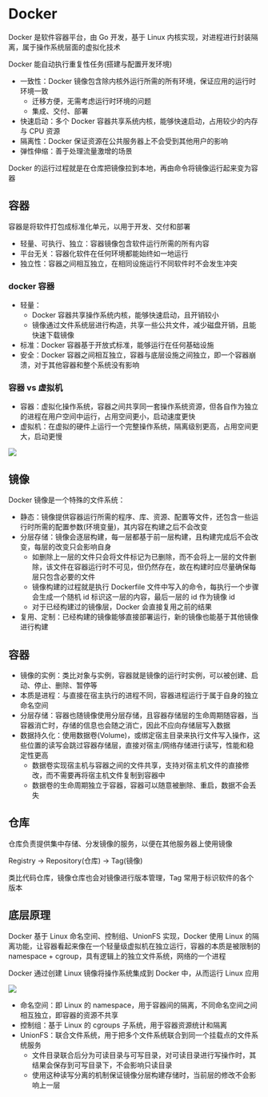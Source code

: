# Docker

Docker 是软件容器平台，由 Go 开发，基于 Linux 内核实现，对进程进行封装隔离，属于操作系统层面的虚拟化技术

Docker 能自动执行重复性任务(搭建与配置开发环境)

- 一致性：Docker 镜像包含除内核外运行所需的所有环境，保证应用的运行时环境一致
  - 迁移方便，无需考虑运行时环境的问题
  - 集成、交付、部署
- 快速启动：多个 Docker 容器共享系统内核，能够快速启动，占用较少的内存与 CPU 资源
- 隔离性：Docker 保证资源在公共服务器上不会受到其他用户的影响
- 弹性伸缩：善于处理流量激增的场景

Docker 的运行过程就是在仓库把镜像拉到本地，再由命令将镜像运行起来变为容器

## 容器

容器是将软件打包成标准化单元，以用于开发、交付和部署

- 轻量、可执行、独立：容器镜像包含软件运行所需的所有内容
- 平台无关：容器化软件在任何环境都能始终如一地运行
- 独立性：容器之间相互独立，在相同设施运行不同软件时不会发生冲突

### docker 容器

- 轻量：
  - Docker 容器共享操作系统内核，能够快速启动，且开销较小
  - 镜像通过文件系统层进行构造，共享一些公共文件，减少磁盘开销，且能快速下载镜像
- 标准：Docker 容器基于开放式标准，能够运行在任何基础设施
- 安全：Docker 容器之间相互独立，容器与底层设施之间独立，即一个容器崩溃，对于其他容器和整个系统没有影响

### 容器 vs 虚拟机

- 容器：虚拟化操作系统，容器之间共享同一套操作系统资源，但各自作为独立的进程在用户空间中运行，占用空间更小，启动速度更快
- 虚拟机：在虚拟的硬件上运行一个完整操作系统，隔离级别更高，占用空间更大，启动更慢

![](https://img-blog.csdnimg.cn/img_convert/9114e4a753de14a7531e867b908e6660.png)

## 镜像

Docker 镜像是一个特殊的文件系统：

- 静态：镜像提供容器运行所需的程序、库、资源、配置等文件，还包含一些运行时所需的配置参数(环境变量)，其内容在构建之后不会改变
- 分层存储：镜像会逐层构建，每一层都基于前一层构建，且构建完成后不会改变，每层的改变只会影响自身
  - 如删除上一层的文件只会将文件标记为已删除，而不会将上一层的文件删除，该文件在容器运行时不可见，但仍然存在，故在构建时应尽量确保每层只包含必要的文件
  - 镜像构建的过程就是执行 Dockerfile 文件中写入的命令，每执行一个步骤会生成一个随机 id 标识这一层的内容，最后一层的 id 作为镜像 id
  - 对于已经构建过的镜像层，Docker 会直接复用之前的结果
- 复用、定制：已经构建的镜像能够直接部署运行，新的镜像也能基于其他镜像进行构建

## 容器

- 镜像的实例：类比对象与实例，容器就是镜像的运行时实例，可以被创建、启动、停止、删除、暂停等
- 本质是进程：与直接在宿主执行的进程不同，容器进程运行于属于自身的独立命名空间
- 分层存储：容器也随镜像使用分层存储，且容器存储层的生命周期随容器，当容器消亡时，存储的信息也会随之消亡，因此不应向存储层写入数据
- 数据持久化：使用数据卷(Volume)，或绑定宿主目录来执行文件写入操作，这些位置的读写会跳过容器存储层，直接对宿主/网络存储进行读写，性能和稳定性更高
  - 数据卷实现宿主机与容器之间的文件共享，支持对宿主机文件的直接修改，而不需要再将宿主机文件复制到容器中
  - 数据卷的生命周期独立于容器，容器可以随意被删除、重启，数据不会丢失

## 仓库

仓库负责提供集中存储、分发镜像的服务，以便在其他服务器上使用镜像

Registry → Repository(仓库) → Tag(镜像)

类比代码仓库，镜像仓库也会对镜像进行版本管理，Tag 常用于标识软件的各个版本

## 底层原理

Docker 基于 Linux 命名空间、控制组、UnionFS 实现，Docker 使用 Linux 的隔离功能，让容器看起来像在一个轻量级虚拟机在独立运行，容器的本质是被限制的 namespace + cgroup，具有逻辑上的独立文件系统，网络的一个进程

Docker 通过创建 Linux 镜像将操作系统集成到 Docker 中，从而运行 Linux 应用

![](https://img-blog.csdnimg.cn/53de044ef67d4b1e9592a065645f778a.png?x-oss-process=image/watermark,type_ZHJvaWRzYW5zZmFsbGJhY2s,shadow_50,text_Q1NETiBA5p625p6E5biILeWwvOaBqQ==,size_20,color_FFFFFF,t_70,g_se,x_16)

- 命名空间：即 Linux 的 namespace，用于容器间的隔离，不同命名空间之间相互独立，即容器的资源不共享
- 控制组：基于 Linux 的 cgroups 子系统，用于容器资源统计和隔离
- UnionFS：联合文件系统，用于把多个文件系统联合到同一个挂载点的文件系统服务
  - 文件目录联合后分为可读目录与可写目录，对可读目录进行写操作时，其结果会保存到可写目录下，不会影响只读目录
  - 使用这种读写分离的机制保证镜像分层构建存储时，当前层的修改不会影响上一层